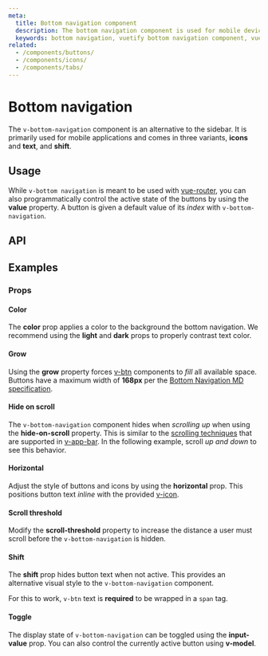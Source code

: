 ```yaml
---
meta:
  title: Bottom navigation component
  description: The bottom navigation component is used for mobile devices and acts as the primary navigation for your application.
  keywords: bottom navigation, vuetify bottom navigation component, vue bottom navigation component
related:
  - /components/buttons/
  - /components/icons/
  - /components/tabs/
---
```


# Bottom navigation

The `v-bottom-navigation` component is an alternative to the sidebar. It is primarily used for mobile applications and comes in three variants, **icons** and **text**, and **shift**.

<entry />

## Usage

While `v-bottom navigation` is meant to be used with [vue-router](https://router.vuejs.org/), you can also programmatically control the active state of the buttons by using the **value** property. A button is given a default value of its _index_ with `v-bottom-navigation`.

<!-- <example file="v-bottom-navigation/usage" /> -->

## API

<api-inline />

## Examples

### Props

#### Color

The **color** prop applies a color to the background the bottom navigation. We recommend using the **light** and **dark** props to properly contrast text color.

<!-- <example file="v-bottom-navigation/prop-color" /> -->

#### Grow

Using the **grow** property forces [v-btn](/components/buttons/) components to _fill_ all available space. Buttons have a maximum width of **168px** per the [Bottom Navigation MD specification](https://material.io/components/bottom-navigation#specs).

<!-- <example file="v-bottom-navigation/prop-grow" /> -->

#### Hide on scroll

The `v-bottom-navigation` component hides when *scrolling up* when using the **hide-on-scroll** property. This is similar to the [scrolling techniques](https://material.io/archive/guidelines/patterns/scrolling-techniques.html) that are supported in [v-app-bar](/components/app-bars/). In the following example, scroll *up and down* to see this behavior.

<!-- <example file="v-bottom-navigation/prop-hide-on-scroll" /> -->

#### Horizontal

Adjust the style of buttons and icons by using the **horizontal** prop. This positions button text *inline* with the provided [v-icon](/components/icons/).

<!-- <example file="v-bottom-navigation/prop-horizontal" /> -->

#### Scroll threshold

Modify the **scroll-threshold** property to increase the distance a user must scroll before the `v-bottom-navigation` is hidden.

<!-- <example file="v-bottom-navigation/prop-scroll-threshold" /> -->

#### Shift

The **shift** prop hides button text when not active. This provides an alternative visual style to the `v-bottom-navigation` component.

<alert type="info">

  For this to work, `v-btn` text is **required** to be wrapped in a `span` tag.

</alert>

<!-- <example file="v-bottom-navigation/prop-shift" /> -->

#### Toggle

The display state of `v-bottom-navigation` can be toggled using the **input-value** prop. You can also control the currently active button using **v-model**.

<!-- <example file="v-bottom-navigation/prop-toggle" /> -->

<backmatter />
